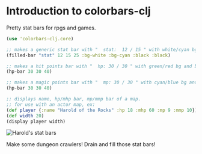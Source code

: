 # Introduction to colorbars-clj

Pretty stat bars for rpgs and games.

```clojure
(use 'colorbars-clj.core)

;; makes a generic stat bar with "  stat:  12 / 15 " with white/cyan bg and black/black text
(filled-bar "stat" 12 15 25 :bg-white :bg-cyan :black :black) 

;; makes a hit points bar with "  hp: 30 / 30 " with green/red bg and black/black text
(hp-bar 30 30 40)

;; makes a magic points bar with "  mp: 30 / 30 " with cyan/blue bg and black/white text
(hp-bar 30 30 40)

;; displays name, hp/mhp bar, mp/mmp bar of a map.
;; for use with an actor map, ex: 
(def player {:name "Harold of the Rocks" :hp 18 :mhp 60 :mp 9 :mmp 10})
(def width 20)
(display player width)
```
<img src="http://i.imgur.com/WG6hR0b.png" title="Harold's stat bars"/>


Make some dungeon crawlers!  Drain and fill those stat bars!
